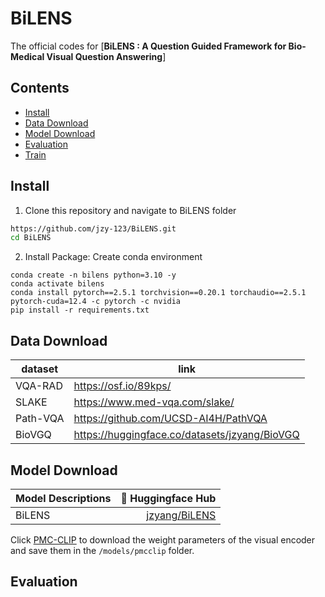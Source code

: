 # BiLENS
The official codes for [**BiLENS : A Question Guided Framework for Bio-Medical Visual Question Answering**]

## Contents

- [Install](#install)
- [Data Download](#data-download)
- [Model Download](#model-download)
- [Evaluation](#evaluation)
- [Train](#archive)

## Install
1. Clone this repository and navigate to BiLENS folder
```bash
https://github.com/jzy-123/BiLENS.git
cd BiLENS
```
2. Install Package: Create conda environment
```Shell
conda create -n bilens python=3.10 -y
conda activate bilens
conda install pytorch==2.5.1 torchvision==0.20.1 torchaudio==2.5.1 pytorch-cuda=12.4 -c pytorch -c nvidia
pip install -r requirements.txt
```
## Data Download
| dataset         | link                                              |
|-----------------|---------------------------------------------------|
| VQA-RAD     | https://osf.io/89kps/                           |
| SLAKE | https://www.med-vqa.com/slake/                  |
| Path-VQA | https://github.com/UCSD-AI4H/PathVQA |
| BioVGQ | https://huggingface.co/datasets/jzyang/BioVGQ |


## Model Download

 Model Descriptions | 🤗 Huggingface Hub | 
| --- | ---: |
| BiLENS | [jzyang/BiLENS](https://huggingface.co/jzyang/BiLENS) |

Click [PMC-CLIP](https://github.com/WeixiongLin/PMC-CLIP) to download the weight parameters of the visual encoder and save them in the ```/models/pmcclip``` folder.

## Evaluation
